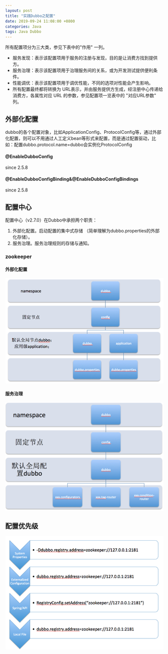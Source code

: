 ```yaml
---
layout: post
title: "实践Dubbo之配置"
date: 2019-09-24 11:08:00 +0800
categories: Java
tags: Java Dubbo
---
```


所有配置项分为三大类，参见下表中的"作用" 一列。

- 服务发现：表示该配置项用于服务的注册与发现，目的是让消费方找到提供方。
- 服务治理：表示该配置项用于治理服务间的关系，或为开发测试提供便利条件。
- 性能调优：表示该配置项用于调优性能，不同的选项对性能会产生影响。
- 所有配置最终都将转换为 URL表示，并由服务提供方生成，经注册中心传递给消费方，各属性对应 URL 的参数，参见配置项一览表中的 "对应URL参数" 列。

## 外部化配置

dubbo的各个配置对象，比如ApplicationConfig、ProtocolConfig等，通过外部化配置，则可以不用通过人工定义bean等形式来配置，而是通过配置驱动，比如：配置dubbo.protocol.name=dubbo会实例化ProtocolConfig

#### @EnableDubboConfig

since 2.5.8

#### @EnableDubboConfigBinding&@EnableDubboConfigBindings

since 2.5.8

## 配置中心

配置中心（v2.7.0）在Dubbo中承担两个职责：

1. 外部化配置。启动配置的集中式存储 （简单理解为dubbo.properties的外部化存储）。
2. 服务治理。服务治理规则的存储与通知。

### zookeeper

#### 外部化配置

![Dubbo Zookeeper Config Center](/images/dubbo-zk-configcenter.jpg)

#### 服务治理

![Dubbo Zookeeper Config Center Governance](/images/dubbo-zk-configcenter-governance.jpg)

## 配置优先级

![Dubbo Configuration Priority](/images/dubbo-configuration-priority.jpg)

